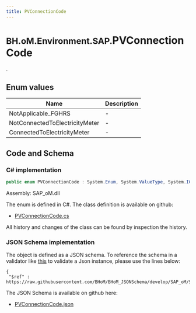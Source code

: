 ```yaml
---
title: PVConnectionCode
---
```


# <small>BH.oM.Environment.SAP.</small>**PVConnectionCode**

.

## Enum values

| Name            | Description                                                    |
|-----------------|----------------------------------------------------------------|
| NotApplicable_FGHRS |  -  |
| NotConnectedToElectricityMeter |  -  |
| ConnectedToElectricityMeter |  -  |


## Code and Schema

### C# implementation

``` C# title="C#"
public enum PVConnectionCode : System.Enum, System.ValueType, System.IComparable, System.ISpanFormattable, System.IFormattable, System.IConvertible
```

Assembly: SAP_oM.dll

The enum is defined in C#. The class definition is available on github:

- [PVConnectionCode.cs](https://github.com/BHoM/SAP_Toolkit/blob/develop/SAP_oM/Enums\PVConnectionCode.cs)

All history and changes of the class can be found by inspection the history.
### JSON Schema implementation

The object is defined as a JSON schema. To reference the schema in a validator like [this](https://www.jsonschemavalidator.net/) to validate a Json instance, please use the lines below:

``` { .json .copy .select } title="JSON Schema"
{
 "$ref" : https://raw.githubusercontent.com/BHoM/BHoM_JSONSchema/develop/SAP_oM/SAP/PVConnectionCode.json}
```

The JSON Schema is available on github here:

- [PVConnectionCode.json](https://github.com/BHoM/BHoM_JSONSchema/blob/develop/SAP_oM/SAP/PVConnectionCode.json)
